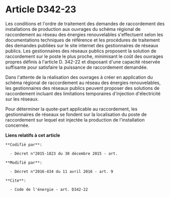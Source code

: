 # Article D342-23

Les conditions et l'ordre de traitement des demandes de raccordement des installations de production aux ouvrages du schéma
régional de raccordement au réseau des énergies renouvelables s'effectuent selon les documentations techniques de référence
et les procédures de traitement des demandes publiées sur le site internet des gestionnaires de réseaux publics. Les
gestionnaires des réseaux publics proposent la solution de raccordement sur le poste le plus proche, minimisant le coût des
ouvrages propres définis à l'article D. 342-22 et disposant d'une capacité réservée             suffisante pour satisfaire la
puissance de raccordement demandée.

Dans l'attente de la réalisation des ouvrages à créer en application du schéma régional de raccordement au réseau des
énergies renouvelables, les gestionnaires des réseaux publics peuvent proposer des solutions de raccordement incluant des
limitations temporaires d'injection d'électricité sur les réseaux. 

Pour déterminer la quote-part applicable au raccordement, les gestionnaires de réseaux se fondent sur la localisation du
poste de raccordement sur lequel est injectée la production de l'installation concernée.

**Liens relatifs à cet article**

	**Codifié par**:

	  - Décret n°2015-1823 du 30 décembre 2015 - art.

	**Modifié par**:

	  - Décret n°2016-434 du 11 avril 2016 - art. 9

	**Cite**:

	  - Code de l'énergie - art. D342-22
